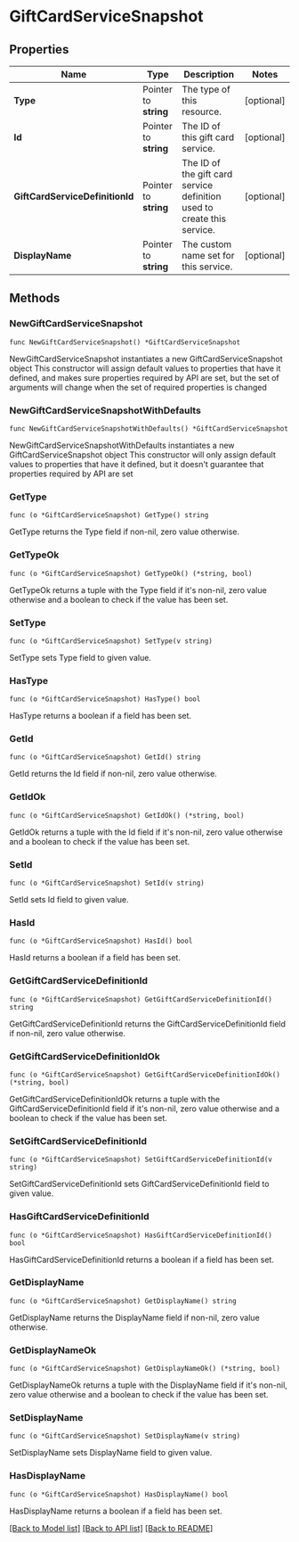 # GiftCardServiceSnapshot

## Properties

Name | Type | Description | Notes
------------ | ------------- | ------------- | -------------
**Type** | Pointer to **string** | The type of this resource. | [optional] 
**Id** | Pointer to **string** | The ID of this gift card service. | [optional] 
**GiftCardServiceDefinitionId** | Pointer to **string** | The ID of the gift card service definition used to create this service.  | [optional] 
**DisplayName** | Pointer to **string** | The custom name set for this service. | [optional] 

## Methods

### NewGiftCardServiceSnapshot

`func NewGiftCardServiceSnapshot() *GiftCardServiceSnapshot`

NewGiftCardServiceSnapshot instantiates a new GiftCardServiceSnapshot object
This constructor will assign default values to properties that have it defined,
and makes sure properties required by API are set, but the set of arguments
will change when the set of required properties is changed

### NewGiftCardServiceSnapshotWithDefaults

`func NewGiftCardServiceSnapshotWithDefaults() *GiftCardServiceSnapshot`

NewGiftCardServiceSnapshotWithDefaults instantiates a new GiftCardServiceSnapshot object
This constructor will only assign default values to properties that have it defined,
but it doesn't guarantee that properties required by API are set

### GetType

`func (o *GiftCardServiceSnapshot) GetType() string`

GetType returns the Type field if non-nil, zero value otherwise.

### GetTypeOk

`func (o *GiftCardServiceSnapshot) GetTypeOk() (*string, bool)`

GetTypeOk returns a tuple with the Type field if it's non-nil, zero value otherwise
and a boolean to check if the value has been set.

### SetType

`func (o *GiftCardServiceSnapshot) SetType(v string)`

SetType sets Type field to given value.

### HasType

`func (o *GiftCardServiceSnapshot) HasType() bool`

HasType returns a boolean if a field has been set.

### GetId

`func (o *GiftCardServiceSnapshot) GetId() string`

GetId returns the Id field if non-nil, zero value otherwise.

### GetIdOk

`func (o *GiftCardServiceSnapshot) GetIdOk() (*string, bool)`

GetIdOk returns a tuple with the Id field if it's non-nil, zero value otherwise
and a boolean to check if the value has been set.

### SetId

`func (o *GiftCardServiceSnapshot) SetId(v string)`

SetId sets Id field to given value.

### HasId

`func (o *GiftCardServiceSnapshot) HasId() bool`

HasId returns a boolean if a field has been set.

### GetGiftCardServiceDefinitionId

`func (o *GiftCardServiceSnapshot) GetGiftCardServiceDefinitionId() string`

GetGiftCardServiceDefinitionId returns the GiftCardServiceDefinitionId field if non-nil, zero value otherwise.

### GetGiftCardServiceDefinitionIdOk

`func (o *GiftCardServiceSnapshot) GetGiftCardServiceDefinitionIdOk() (*string, bool)`

GetGiftCardServiceDefinitionIdOk returns a tuple with the GiftCardServiceDefinitionId field if it's non-nil, zero value otherwise
and a boolean to check if the value has been set.

### SetGiftCardServiceDefinitionId

`func (o *GiftCardServiceSnapshot) SetGiftCardServiceDefinitionId(v string)`

SetGiftCardServiceDefinitionId sets GiftCardServiceDefinitionId field to given value.

### HasGiftCardServiceDefinitionId

`func (o *GiftCardServiceSnapshot) HasGiftCardServiceDefinitionId() bool`

HasGiftCardServiceDefinitionId returns a boolean if a field has been set.

### GetDisplayName

`func (o *GiftCardServiceSnapshot) GetDisplayName() string`

GetDisplayName returns the DisplayName field if non-nil, zero value otherwise.

### GetDisplayNameOk

`func (o *GiftCardServiceSnapshot) GetDisplayNameOk() (*string, bool)`

GetDisplayNameOk returns a tuple with the DisplayName field if it's non-nil, zero value otherwise
and a boolean to check if the value has been set.

### SetDisplayName

`func (o *GiftCardServiceSnapshot) SetDisplayName(v string)`

SetDisplayName sets DisplayName field to given value.

### HasDisplayName

`func (o *GiftCardServiceSnapshot) HasDisplayName() bool`

HasDisplayName returns a boolean if a field has been set.


[[Back to Model list]](../README.md#documentation-for-models) [[Back to API list]](../README.md#documentation-for-api-endpoints) [[Back to README]](../README.md)


